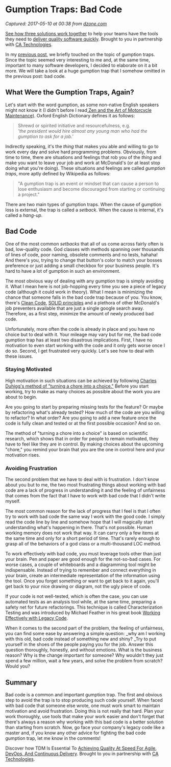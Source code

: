 # Gumption Traps: Bad Code

_Captured: 2017-05-10 at 00:38 from [dzone.com](https://dzone.com/articles/gumption-traps-bad-code?edition=298034&utm_source=Daily%20Digest&utm_medium=email&utm_campaign=dd%202017-05-09)_

[See how three solutions work together](https://dzone.com/go?i=204124&u=https%3A%2F%2Fad.doubleclick.net%2Fddm%2Ftrackclk%2FN6040.130331DZONE%2FB11226848.150123399%3Bdc_trk_aid%3D321096583%3Bdc_trk_cid%3D81552442%3Bdc_lat%3D%3Bdc_rdid%3D%3Btag_for_child_directed_treatment%3D) to help your teams have the tools they need to [deliver quality software quickly](https://dzone.com/go?i=204124&u=https%3A%2F%2Fad.doubleclick.net%2Fddm%2Ftrackclk%2FN6040.130331DZONE%2FB11226848.150123399%3Bdc_trk_aid%3D321096583%3Bdc_trk_cid%3D81552442%3Bdc_lat%3D%3Bdc_rdid%3D%3Btag_for_child_directed_treatment%3D). Brought to you in partnership with [CA Technologies](https://dzone.com/go?i=204124&u=https%3A%2F%2Fad.doubleclick.net%2Fddm%2Ftrackclk%2FN6040.130331DZONE%2FB11226848.150123399%3Bdc_trk_aid%3D321096583%3Bdc_trk_cid%3D81552442%3Bdc_lat%3D%3Bdc_rdid%3D%3Btag_for_child_directed_treatment%3D).

In my [previous post](https://dzone.com/articles/zen-and-the-art-of-software-maintenance), we briefly touched on the topic of gumption traps. Since the topic seemed very interesting to me and, at the same time, important to many software developers, I decided to elaborate on it a bit more. We will take a look at a huge gumption trap that I somehow omitted in the previous post: bad code.

## What Were the Gumption Traps, Again?

Let's start with the word gumption, as some non-native English speakers might not know it (I didn't before I read[ Zen and the Art of Motorcycle Maintenance)](https://www.amazon.com/gp/product/0060589469/ref=as_li_qf_sp_asin_il_tl?ie=UTF8&tag=tidyjava-20&camp=1789&creative=9325&linkCode=as2&creativeASIN=0060589469&linkId=c88349419fbdcb9d5f124d1fc2d8b9c3). Oxford English Dictionary defines it as follows:

> Shrewd or spirited initiative and resourcefulness, e.g.   
_'the president would hire almost any young man who had the gumption to ask for a job.'_

Indirectly speaking, it's the _thing_ that makes you able and willing to go to work every day and solve hard programming problems. Obviously, from time to time, there are situations and feelings that rob you of the _thing_ and make you want to leave your job and work at McDonald's (or at least stop doing what you're doing). These situations and feelings are called _gumption traps_, more aptly defined by Wikipedia as follows:

> "A gumption trap is an event or mindset that can cause a person to lose enthusiasm and become discouraged from starting or continuing a project."

There are two main types of gumption traps. When the cause of gumption loss is external, the trap is called a _setback_. When the cause is internal, it's called a _hang-up_.

## Bad Code

One of the most common _setbacks_ that all of us come across fairly often is bad, low-quality code. God classes with methods spanning over thousands of lines of code, poor naming, obsolete comments and no tests, hahaha! And there's you, trying to change that button's color to match your bosses preference or just adding a small checkbox for your business people. It's hard to have a lot of gumption in such an environment.

The most obvious way of dealing with any gumption trap is simply avoiding it. What I mean here is not job-hopping every time you see a piece of legacy code (although it could work in theory). What I mean is minimizing the chance that someone falls in the bad code trap because of you. You know, there's [Clean Code](http://amzn.to/2p1bQiJ), [SOLID principles](https://en.wikipedia.org/wiki/SOLID_%28object-oriented_design%29) and a plethora of other McDonald's job preventers available that are just a single google search away. Therefore, as a first step, minimize the amount of newly produced bad code.

Unfortunately, more often the code is already in place and you have no choice but to deal with it. Your mileage may vary but for me, the bad code gumption trap has at least two disastrous implications. First, I have no motivation to even start working with the code and it only gets worse once I do so. Second, I get frustrated very quickly. Let's see how to deal with these issues.

### Staying Motivated

High motivation in such situations can be achieved by following [Charles Duhigg's method of "turning a chore into a choice."](http://amzn.to/2p1dyke) Before you start working, try to make as many choices as possible about the work you are about to begin.

Are you going to start by preparing missing tests for the feature? Or maybe by refactoring what's already tested? How much of the code are you willing to refactor? In what order? Are you going to add a new feature once the code is fully clean and tested or at the first possible occasion? And so on.

The method of "turning a chore into a choice" is based on scientific research, which shows that in order for people to remain motivated, they have to feel like they are in control. By making choices about the upcoming "chore," you remind your brain that you are the one in control here and your motivation rises.

### Avoiding Frustration

The second problem that we have to deal with is frustration. I don't know about you but to me, the two most frustrating things about working with bad code are a lack of progress in understanding it and the feeling of unfairness that comes from the fact that I have to work with bad code that I didn't write myself.

The most common reason for the lack of progress that I feel is that I often try to work with bad code the same way I work with the good code. I simply read the code line by line and somehow hope that I will magically start understanding what's happening in there. That's not possible. Human working memory does not work that way. It can carry only a few items at the same time and only for a short period of time. That's rarely enough to grasp all of the behaviors of a god class or a multi-thousand LOC method.

To work effectively with bad code, you must leverage tools other than just your brain. Pen and paper are good enough for the not-so-bad cases. For worse cases, a couple of whiteboards and a diagramming tool might be indispensable. Instead of trying to remember and connect everything in your brain, create an intermediate representation of the information using the tool. Once you forget something or want to get back to it again, you'll get back to your nice drawing or diagram, not the ugly piece of code.

If your code is not well-tested, which is often the case, you can use automated tests as an analysis tool while, at the same time, preparing a safety net for future refactorings. This technique is called Characterization Testing and was introduced by Michael Feather in his great book [Working Effectively with Legacy Code](http://amzn.to/2pcsOa9).

When it comes to the second part of the problem, the feeling of unfairness, you can find some ease by answering a simple question: _why am I working with this old, bad code instead of something new and shiny? _Try to put yourself in the shoes of the people paying you for the job. Answer this question thoroughly, honestly, and without emotions. What is the business reason? Why is the change important for someone? Why wouldn't they just spend a few million, wait a few years, and solve the problem from scratch? Would you?

## Summary

Bad code is a common and important gumption trap. The first and obvious step to avoid the trap is to stop producing such code yourself. When faced with bad code that someone else wrote, one must work smart to maintain motivation and avoid frustration. Doing this is not really that hard. Plan your work thoroughly, use tools that make your work easier and don't forget that there's always a reason why working with this bad code is a better solution than starting from scratch. Now, go face your company's legacy code like a master and, if you know any other advice for fighting the bad code gumption trap, let me know in the comments!

Discover how TDM Is Essential To [Achieving Quality At Speed For Agile, DevOps, And Continuous Delivery](https://dzone.com/go?i=204125&u=https%3A%2F%2Fad.doubleclick.net%2Fddm%2Ftrackclk%2FN6040.130331DZONE%2FB11226848.150413345%3Bdc_trk_aid%3D321095198%3Bdc_trk_cid%3D81552443%3Bdc_lat%3D%3Bdc_rdid%3D%3Btag_for_child_directed_treatment%3D). Brought to you in partnership with [CA Technologies](https://dzone.com/go?i=204125&u=https%3A%2F%2Fad.doubleclick.net%2Fddm%2Ftrackclk%2FN6040.130331DZONE%2FB11226848.150413345%3Bdc_trk_aid%3D321095198%3Bdc_trk_cid%3D81552443%3Bdc_lat%3D%3Bdc_rdid%3D%3Btag_for_child_directed_treatment%3D).
